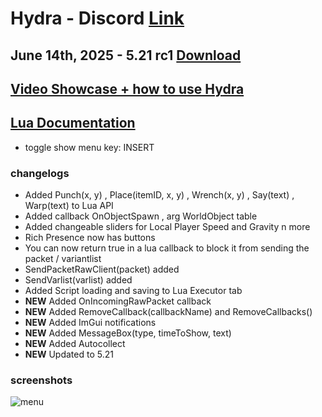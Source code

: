 # Hydra - Discord [Link](https://discord.gg/myECsZU4Nk)
## June 14th, 2025 - 5.21 rc1 [Download](https://link-target.net/1345687/4J02dxUZhv93)
## [Video Showcase + how to use Hydra](https://www.youtube.com/watch?v=ipZhX6Zf6Qg)
## [Lua Documentation](https://fshn06s-organization.gitbook.io/hydra-lua-api/)
- toggle show menu key: INSERT
### changelogs
- Added Punch(x, y) , Place(itemID, x, y) , Wrench(x, y) , Say(text) , Warp(text) to Lua API
- Added callback OnObjectSpawn , arg WorldObject table
- Added changeable sliders for Local Player Speed and Gravity n more
- Rich Presence now has buttons
- You can now return true in a lua callback to block it from sending the packet / variantlist
- SendPacketRawClient(packet) added
- SendVarlist(varlist) added
- Added Script loading and saving to Lua Executor tab
- **NEW** Added OnIncomingRawPacket callback
- **NEW** Added RemoveCallback(callbackName) and RemoveCallbacks()
- **NEW** Added ImGui notifications
- **NEW** Added MessageBox(type, timeToShow, text)
- **NEW** Added Autocollect
- **NEW** Updated to 5.21

### screenshots
![menu](https://media.discordapp.net/attachments/1204214150729830461/1383429168871506040/hydra_linkvertise1.png?ex=684ec250&is=684d70d0&hm=71238325f17716ca8a92ec07aa21430d5fe13118e5bc3c46f177fbae1b9047fd&=&format=webp&quality=lossless&width=1430&height=833)

